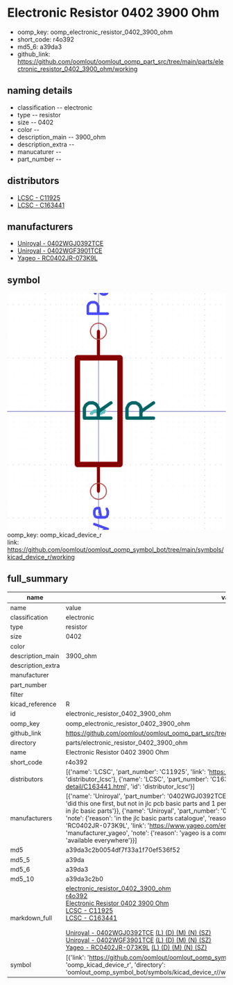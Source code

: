 # Electronic Resistor 0402 3900 Ohm

  
* oomp_key: oomp_electronic_resistor_0402_3900_ohm 
* short_code: r4o392
* md5_6: a39da3  
* github_link: https://github.com/oomlout/oomlout_oomp_part_src/tree/main/parts/electronic_resistor_0402_3900_ohm/working  
## naming details
* classification -- electronic
* type -- resistor
* size -- 0402
* color -- 
* description_main -- 3900_ohm
* description_extra -- 
* manucaturer -- 
* part_number -- 

## distributors
* [LCSC - C11925](https://lcsc.com/product-detail/C11925.html)  
* [LCSC - C163441](https://lcsc.com/product-detail/C163441.html)  

## manufacturers
* [Uniroyal - 0402WGJ0392TCE]()  
* [Uniroyal - 0402WGF3901TCE]()  
* [Yageo - RC0402JR-073K9L](https://www.yageo.com/en/Chart/Download/pdf/RC0402JR-073K9L)  

## symbol

![](symbol/0/working/working_600.png)  
oomp_key: oomp_kicad_device_r  
link: https://github.com/oomlout/oomlout_oomp_symbol_bot/tree/main/symbols/kicad_device_r/working  


## full_summary
| name | value | 
| --- | --- | 
| name | value | 
| classification | electronic | 
| type | resistor | 
| size | 0402 | 
| color |  | 
| description_main | 3900_ohm | 
| description_extra |  | 
| manufacturer |  | 
| part_number |  | 
| filter |  | 
| kicad_reference | R | 
| id | electronic_resistor_0402_3900_ohm | 
| oomp_key | oomp_electronic_resistor_0402_3900_ohm | 
| github_link | https://github.com/oomlout/oomlout_oomp_part_src/tree/main/parts/electronic_resistor_0402_3900_ohm/working | 
| directory | parts/electronic_resistor_0402_3900_ohm | 
| name | Electronic Resistor 0402 3900 Ohm | 
| short_code | r4o392 | 
| distributors | [{'name': 'LCSC', 'part_number': 'C11925', 'link': 'https://lcsc.com/product-detail/C11925.html', 'id': 'distributor_lcsc'}, {'name': 'LCSC', 'part_number': 'C163441', 'link': 'https://lcsc.com/product-detail/C163441.html', 'id': 'distributor_lcsc'}] | 
| manufacturers | [{'name': 'Uniroyal', 'part_number': '0402WGJ0392TCE', 'link': '', 'id': 'manufacturer_uniroyal', 'note': {'reason': 'did this one first, but not in jlc pcb basic parts and 1 percent are and they are the same price', 'reason_short': 'not in jlc basic parts'}}, {'name': 'Uniroyal', 'part_number': '0402WGF3901TCE', 'link': '', 'id': 'manufacturer_uniroyal', 'note': {'reason': 'in the jlc basic parts catalogue', 'reason_short': 'jlc basic part'}}, {'name': 'Yageo', 'part_number': 'RC0402JR-073K9L', 'link': 'https://www.yageo.com/en/Chart/Download/pdf/RC0402JR-073K9L', 'id': 'manufacturer_yageo', 'note': {'reason': 'yageo is a commonly cross referenced part number', 'reason_short': 'available everywhere'}}] | 
| md5 | a39da3c2b0054df7f33a1f70ef536f52 | 
| md5_5 | a39da | 
| md5_6 | a39da3 | 
| md5_10 | a39da3c2b0 | 
| markdown_full | [electronic_resistor_0402_3900_ohm](https://github.com/oomlout/oomlout_oomp_part_src/tree/main/parts/electronic_resistor_0402_3900_ohm/working)<br>[r4o392](https://github.com/oomlout/oomlout_oomp_part_src/tree/main/parts/electronic_resistor_0402_3900_ohm/working)<br>[Electronic Resistor 0402 3900 Ohm](https://github.com/oomlout/oomlout_oomp_part_src/tree/main/parts/electronic_resistor_0402_3900_ohm/working)<br>[LCSC - C11925<br>](https://lcsc.com/product-detail/C11925.html)[LCSC - C163441<br>](https://lcsc.com/product-detail/C163441.html)<br>[Uniroyal - 0402WGJ0392TCE]() [(L)  ](https://www.lcsc.com/search?q=0402WGJ0392TCE)[(D)  ](https://www.digikey.com/en/products?keywords=0402WGJ0392TCE)[(M)  ](https://www.mouser.com/Search/Refine?Keyword=0402WGJ0392TCE)[(N)  ](https://www.newark.com/search?st=0402WGJ0392TCE)[(SZ)  ](https://so.szlcsc.com/global.html?k=0402WGJ0392TCE)<br>[Uniroyal - 0402WGF3901TCE]() [(L)  ](https://www.lcsc.com/search?q=0402WGF3901TCE)[(D)  ](https://www.digikey.com/en/products?keywords=0402WGF3901TCE)[(M)  ](https://www.mouser.com/Search/Refine?Keyword=0402WGF3901TCE)[(N)  ](https://www.newark.com/search?st=0402WGF3901TCE)[(SZ)  ](https://so.szlcsc.com/global.html?k=0402WGF3901TCE)<br>[Yageo - RC0402JR-073K9L](https://www.yageo.com/en/Chart/Download/pdf/RC0402JR-073K9L) [(L)  ](https://www.lcsc.com/search?q=RC0402JR-073K9L)[(D)  ](https://www.digikey.com/en/products?keywords=RC0402JR-073K9L)[(M)  ](https://www.mouser.com/Search/Refine?Keyword=RC0402JR-073K9L)[(N)  ](https://www.newark.com/search?st=RC0402JR-073K9L)[(SZ)  ](https://so.szlcsc.com/global.html?k=RC0402JR-073K9L)<br> | 
| symbol | [{'link': 'https://github.com/oomlout/oomlout_oomp_symbol_bot/tree/main/symbols/kicad_device_r', 'oomp_key': 'oomp_kicad_device_r', 'directory': 'oomlout_oomp_symbol_bot/symbols/kicad_device_r//working/working.kicad_sym'}] | 
